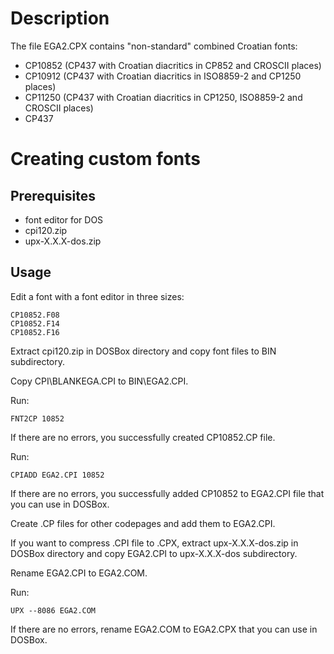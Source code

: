 # Description
The file EGA2.CPX contains "non-standard" combined Croatian fonts:
- CP10852 (CP437 with Croatian diacritics in CP852 and CROSCII places)
- CP10912 (CP437 with Croatian diacritics in ISO8859-2 and CP1250 places)
- CP11250 (CP437 with Croatian diacritics in CP1250, ISO8859-2 and CROSCII places)
- CP437

# Creating custom fonts
## Prerequisites
- font editor for DOS
- cpi120.zip
- upx-X.X.X-dos.zip

## Usage
Edit a font with a font editor in three sizes:
```
CP10852.F08
CP10852.F14
CP10852.F16
```
Extract cpi120.zip in DOSBox directory and copy font files to BIN subdirectory.

Copy CPI\BLANKEGA.CPI to BIN\EGA2.CPI.

Run:
```
FNT2CP 10852
```
If there are no errors, you successfully created CP10852.CP file.

Run:
```
CPIADD EGA2.CPI 10852
```
If there are no errors, you successfully added CP10852 to EGA2.CPI file that you can use in DOSBox.

Create .CP files for other codepages and add them to EGA2.CPI.

If you want to compress .CPI file to .CPX, extract upx-X.X.X-dos.zip in DOSBox directory and copy EGA2.CPI to upx-X.X.X-dos subdirectory.

Rename EGA2.CPI to EGA2.COM.

Run:
```
UPX --8086 EGA2.COM
```
If there are no errors, rename EGA2.COM to EGA2.CPX that you can use in DOSBox.
